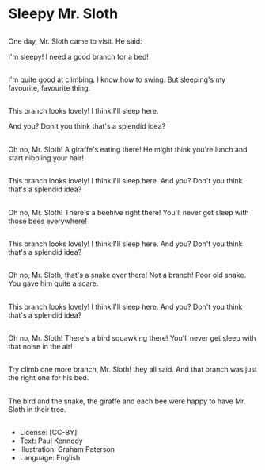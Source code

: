 # Sleepy Mr. Sloth

##
One day, Mr. Sloth
came to visit. He said:

I'm sleepy! I need a
good branch for a bed!

##
I'm quite good at
climbing.
I know how to swing.
But sleeping's my
favourite, favourite
thing.

##
This branch looks
lovely!
I think I'll sleep here.

And you? Don't you
think that's a splendid
idea?

##
Oh no, Mr. Sloth! A
giraffe's eating there!
He might think you're
lunch and start nibbling
your hair!

##
This branch looks
lovely!
I think I'll sleep here.
And you? Don't you
think that's a splendid
idea?

##
Oh no, Mr. Sloth!
There's
a beehive right there!
You'll never get sleep
with those bees
everywhere!

##
This branch looks
lovely!
I think I'll sleep here.
And you? Don't you
think that's a splendid
idea?

##
Oh no, Mr. Sloth, that's
a snake over there!
Not a branch! Poor old
snake. You gave him
quite a scare.

##
This branch looks
lovely!
I think I'll sleep here.
And you? Don't you
think that's a splendid
idea?

##
Oh no, Mr. Sloth!
There's
a bird squawking there!
You'll never get sleep
with that noise in the
air!

##
Try climb one more
branch, Mr. Sloth! they
all said.
And that branch was
just the right one for his
bed.

##
The bird and the snake,
the giraffe and each
bee
were happy to have Mr.
Sloth in their tree.

##
* License: [CC-BY]
* Text: Paul Kennedy
* Illustration: Graham Paterson
* Language: English
